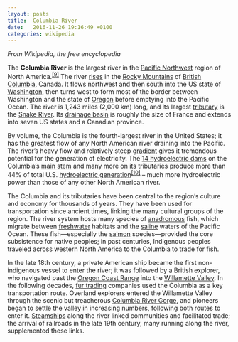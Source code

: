 ```yaml
---
layout: posts
title:  Columbia River
date:   2016-11-26 19:16:49 +0100
categories: wikipedia
---
```


_From Wikipedia, the free encyclopedia_

The **Columbia River** is the largest river in the [Pacific Northwest] region of North America.<sup>[\[9\]]</sup> The river <a href="/wiki/Headwater" class="mw-redirect" title="Headwater">rises</a> in the [Rocky Mountains] of [British Columbia], Canada. It flows northwest and then south into the US state of [Washington], then turns west to form most of the border between Washington and the state of [Oregon] before emptying into the Pacific Ocean. The river is 1,243 miles (2,000 km) long, and its largest [tributary] is the [Snake River]. Its [drainage basin] is roughly the size of France and extends into seven US states and a Canadian province.

By volume, the Columbia is the fourth-largest river in the United States; it has the greatest flow of any North American river draining into the Pacific. The river’s heavy flow and relatively steep [gradient] gives it tremendous potential for the generation of electricity. The [14 hydroelectric dams] on the Columbia’s [main stem] and many more on its tributaries produce more than 44% of total U.S. [hydroelectric generation]<sup>[\[10\]]</sup> – much more hydroelectric power than those of any other North American river.

The Columbia and its tributaries have been central to the region’s culture and economy for thousands of years. They have been used for transportation since ancient times, linking the many cultural groups of the region. The river system hosts many species of <a href="/wiki/Anadromous" class="mw-redirect" title="Anadromous">anadromous</a> fish, which migrate between <a href="/wiki/Freshwater" class="mw-redirect" title="Freshwater">freshwater</a> habitats and the [saline] waters of the Pacific Ocean. These fish—especially the [salmon] species—provided the core subsistence for native peoples; in past centuries, Indigenous peoples traveled across western North America to the Columbia to trade for fish.

In the late 18th century, a private American ship became the first non-indigenous vessel to enter the river; it was followed by a British explorer, who navigated past the [Oregon Coast Range] into the [Willamette Valley]. In the following decades, [fur trading] companies used the Columbia as a key transportation route. Overland explorers entered the Willamette Valley through the scenic but treacherous [Columbia River Gorge], and pioneers began to settle the valley in increasing numbers, following both routes to enter it. [Steamships] along the river linked communities and facilitated trade; the arrival of railroads in the late 19th century, many running along the river, supplemented these links.

  [Oregon Coast Range]: /wiki/Oregon_Coast_Range "Oregon Coast Range"
  [Willamette Valley]: /wiki/Willamette_Valley "Willamette Valley"
  [fur trading]: /wiki/Fur_trade "Fur trade"
  [Columbia River Gorge]: /wiki/Columbia_River_Gorge "Columbia River Gorge"
  [Steamships]: /wiki/Steamship "Steamship"

  [saline]: /wiki/Saline_water "Saline water"
  [salmon]: /wiki/Salmon "Salmon"

  [gradient]: /wiki/Grade_(slope) "Grade (slope)"
  [14 hydroelectric dams]: /wiki/List_of_dams_in_the_Columbia_River_watershed "List of dams in the Columbia River watershed"
  [main stem]: /wiki/Main_stem "Main stem"
  [hydroelectric generation]: /wiki/Hydroelectricity "Hydroelectricity"
  [\[10\]]: #cite_note-IEA2014-10

  [Pacific Northwest]: /wiki/Pacific_Northwest "Pacific Northwest"
  [\[9\]]: #cite_note-9
  [Rocky Mountains]: /wiki/Rocky_Mountains "Rocky Mountains"
  [British Columbia]: /wiki/British_Columbia "British Columbia"
  [Washington]: /wiki/Washington_(state) "Washington (state)"
  [Oregon]: /wiki/Oregon "Oregon"
  [tributary]: /wiki/Tributary "Tributary"
  [Snake River]: /wiki/Snake_River "Snake River"
  [drainage basin]: /wiki/Drainage_basin "Drainage basin"